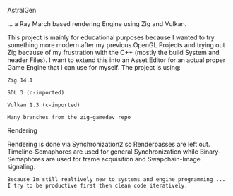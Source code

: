 AstralGen

... a Ray March based rendering Engine using Zig and Vulkan.

This project is mainly for educational purposes because I wanted to try something more modern after my previous OpenGL Projects and trying out Zig because of my frustration with the C++ (mostly the build System and header Files). I want to extend this into an Asset Editor for an actual proper Game Engine that I can use for myself.
The project is using:

    Zig 14.1

    SDL 3 (c-imported)

    Vulkan 1.3 (c-imported)

    Many branches from the zig-gamedev repo

Rendering

Rendering is done via Synchronization2 so Renderpasses are left out.
Timeline-Semaphores are used for general Synchronization while Binary-Semaphores are used for frame acquisition and Swapchain-Image signaling.

    Because Im still realtively new to systems and engine programming ... I try to be productive first then clean code iteratively.
